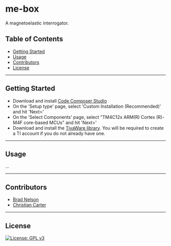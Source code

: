# me-box
A magnetoelastic interrogator.

## Table of Contents

- [Getting Started](#getting-started)
- [Usage](#usage)
- [Contributors](#contributors)
- [License](#license)

---
## Getting Started

* Download and install [Code Composer Studio](http://www.ti.com/tool/CCSTUDIO)
 * On the 'Setup type' page, select 'Custom Installation (Recommended)' and hit 'Next>'
 * On the 'Select Components' page, select "TM4C12x ARM(R) Cortex (R)-M4F core-based MCUs" and hit 'Next>'
* Download and install the [TivaWare library](http://software-dl.ti.com/dsps/forms/self_cert_export.html?prod_no=SW-TM4C-2.1.4.178.exe&ref_url=http://software-dl.ti.com/tiva-c/SW-TM4C/latest/). You will be required to create a TI account if you do not already have one.

---
## Usage

...

---
## Contributors
- [Brad Nelson](https://github.com/bradleydavidnelson)
- [Christian Carter](https://github.com/theymightbepotatoesafter)

---
## License
[![License: GPL v3](https://img.shields.io/badge/License-GPLv3-blue.svg)](https://www.gnu.org/licenses/gpl-3.0)
